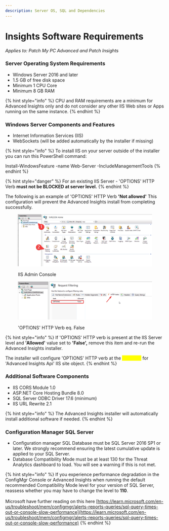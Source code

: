 ```yaml
---
description: Server OS, SQL and Dependencies
---
```


# Insights Software Requirements

_Applies to: Patch My PC Advanced and Patch Insights_

### Server Operating System Requirements <a href="#server-operating-system-requirements" id="server-operating-system-requirements"></a>

* Windows Server 2016 and later
* 1.5 GB of free disk space
* Minimum 1 CPU Core
* Minimum 8 GB RAM

{% hint style="info" %}
CPU and RAM requirements are a minimum for Advanced Insights only and do not consider any other IIS Web sites or Apps running on the same instance.
{% endhint %}

### Windows Server Components and Features <a href="#windows-server-components-and-features" id="windows-server-components-and-features"></a>

* Internet Information Services (IIS)
* WebSockets (will be added automatically by the installer if missing)

{% hint style="info" %}
To install IIS on your server outside of the installer you can run this PowerShell command:

Install-WindowsFeature -name Web-Server -IncludeManagementTools
{% endhint %}

{% hint style="danger" %}
For an existing IIS Server - 'OPTIONS' HTTP Verb **must not be BLOCKED at server level.**
{% endhint %}

The following is an example of 'OPTIONS' HTTP Verb **'Not allowed'** This configuration will prevent the Advanced Insights install from completing successfully.

<figure><img src="/_images/gitbook/vmconnect_OBXSaNs8bz.png" alt=""><figcaption><p>IIS Admin Console</p></figcaption></figure>

<figure><img src="/_images/gitbook/vmconnect_4TA8FfVlNk.png" alt=""><figcaption><p>'OPTIONS' HTTP Verb eq. False</p></figcaption></figure>

{% hint style="info" %}
If 'OPTIONS' HTTP verb is present at the IIS Server level and **'Allowed'** value set to **'False',** remove this item and re-run the Advanced Insights installer.

The installer will configure 'OPTIONS' HTTP verb at the <mark style="color:yellow;">**site level**</mark> for 'Advanced Insights Api' IIS site object.
{% endhint %}

### Additional Software Components <a href="#additional-software-components-all-will-be-added-automatically-by-the-installer-if-missing" id="additional-software-components-all-will-be-added-automatically-by-the-installer-if-missing"></a>

* IIS CORS Module 1.0
* ASP.NET Core Hosting Bundle 8.0
* SQL Server ODBC Driver 17.6 (minimum)
* IIS URL Rewrite 2.1

{% hint style="info" %}
The Advanced Insights installer will automatically install additional software if needed.
{% endhint %}

### Configuration Manager SQL Server

* Configuration manager SQL Database must be SQL Server 2016 SP1 or later. We strongly recommend ensuring the latest cumulative update is applied to your SQL Server.
* Database Compatibility Mode must be at least 130 for the Threat Analytics dashboard to load. You will see a warning if this is not met.

{% hint style="info" %}
If you experience performance degradation in the ConfigMgr Console or Advanced Insights when running the default recommended Compatibility Mode level for your version of SQL Server, reassess whether you may have to change the level to **110**.\
\
Microsoft have further reading on this here [https://learn.microsoft.com/en-us/troubleshoot/mem/configmgr/alerts-reports-queries/sql-query-times-out-or-console-slow-performance](https://learn.microsoft.com/en-us/troubleshoot/mem/configmgr/alerts-reports-queries/sql-query-times-out-or-console-slow-performance)
{% endhint %}
